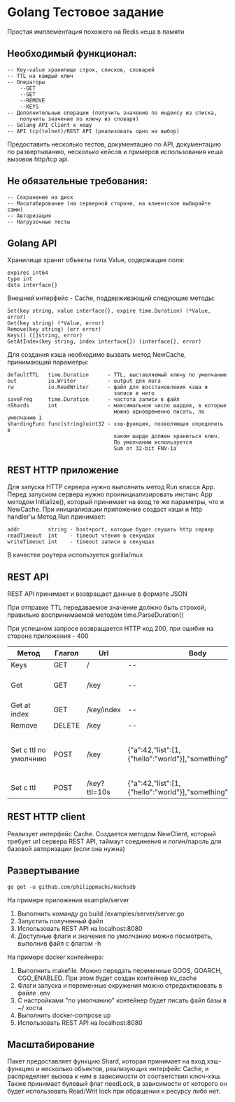 # Golang Тестовое задание

Простая имплементация похожего на Redis кеша в памяти

## Необходимый функционал:
```
-- Key-value хранилище строк, списков, словарей
-- TTL на каждый ключ
-- Операторы
    --GET
    --SET
    --REMOVE
    --KEYS
-- Дополнительные операции (получить значение по индексу из списка,
    получить значение по ключу из словаря)
-- Golang API Client к кешу
-- API tcp(telnet)/REST API (реализовать одно на выбор)
```
Предоставить несколько тестов, документацию по API,
документацию по развертыванию, несколько кейсов
и примеров использования кеша вызовов http/tcp api.

## Не обязательные требования:
```
-- Сохранение на диск
-- Масштабирование (на серверной стороне, на клиентское выбирайте сами)
-- Авторизация
-- Нагрузочные тесты
```

## Golang API
Хранилище хранит объекты типа Value, содержащие поля:
```
expires int64
type int
data interface{}
```
Внешний интерфейс - Cache, поддерживающий следующие методы:
```
Set(key string, value interface{}, expire time.Duration) (*Value, error)
Get(key string) (*Value, error)
Remove(key string) (err error)
Keys() ([]string, error)
GetAtIndex(key string, index interface{}) (interface{}, error)
```
Для создания кэша необходимо вызвать метод NewCache,
принимающий параметры:
```
defaultTTL   time.Duration      - TTL, выставляемый ключу по умолчанию
out          io.Writer          - output для лога
rw           io.ReadWriter      - файл для восстановления кэша и
                                  записи в него
saveFreq     time.Duration      - частота записи в файл
nShards      int                - максимальное число шардов, в которые
                                  можно одновременно писать, по умолчанию 1
shardingFunc func(string)uint32 - хэш-функция, позволяющая определить в
                                  каком шарде должен храниться ключ.
                                  По умолчанию используется
                                  Sum от 32-bit FNV-1a
```
## REST HTTP приложение
Для запуска HTTP сервера нужно выполнить метод Run класса App.
Перед запуском сервера нужно проинициализировать инстанс App методом
Initialize(), который принимает на вход те же параметры, что и NewCache.
При инициализации приложение создаст кэши и http handler'ы
Метод Run принимает:
```
addr         string - host+port, которые будет слушать http сервер
readTimeout  int    - timeout чтения в секундах
writeTimeout int    - timeout записи в секундах
```
В качестве роутера используется gorilla/mux
## REST API
REST API принимает и возвращает данные в формате JSON

При отправке TTL передаваемое значение должно быть строкой, правильно
воспринимаемой методом time.ParseDuration()

При успешном запросе возвращается HTTP код 200, при ошибке на стороне
приложения - 400

| Метод                 | Глагол | Url          | Body                                                         | Пример успешного ответаa                                                                | Пример ошибки                                                    |
|-----------------------|--------|--------------|--------------------------------------------------------------|-----------------------------------------------------------------------------------------|------------------------------------------------------------------|
| Keys                  | GET    | /            | --                                                           | ["string","map","my_key"]                                                               | --                                                               |
| Get                   | GET    | /key         | --                                                           | {"type": 1,"data": [1,"string",{"map": "of_something"},0.2,null,["nested","list",42,]]} | {"error": "key not found"}                                       |
| Get at index          | GET    | /key/index   | --                                                           | {"inner": {"one_more": {"key": "value"}}}                                               | {"error": "cant get item at index"}                              |
| Remove                | DELETE | /key         | --                                                           | "OK"                                                                                    | --                                                               |
| Set с ttl по умолчнию | POST   | /key         | {"a":42,"list":[1,{"hello":"world"}],"something":"anything"} | {"type":2,"data":{"a":42,"list":[1,{"hello":"world"}],"something":"anything"}}          | {"error":"invalid character 'a' looking for beginning of value"} |
| Set с ttl             | POST   | /key?ttl=10s | {"a":42,"list":[1,{"hello":"world"}],"something":"anything"} | {"type":2,"data":{"a":42,"list":[1,{"hello":"world"}],"something":"anything"}}          | {"error":"Malformed duration"}                                   |

## REST HTTP client
Реализует интерфейс Cache. Создается методом NewClient, который требует url сервера
REST API, таймаут соединения и логин/пароль для базовой авторизации (если она нужна)
## Развертывание
```
go get -u github.com/philippmachs/machsdb
```
На примере приложения example/server
1. Выполнить команду go build /examples/server/server.go
2. Запустить полученный файл
3. Использовать REST API на localhost:8080
4. Доступные флаги и значения по умолчанию можно посмотреть, выполнив файл с флагом -h

На примере docker контейнера:
1. Выполнить makefile. Можно передать переменные GOOS, GOARCH, CGO_ENABLED. При этом будет создан контейнер kv_cache
2. Флаги запуска и переменные окружения можно отредактировать в файле .env
3. С настройками "по умолчанию" контейнер будет писать файл базы в ~/ хоста
4. Выполнить docker-compose up
5. Использовать REST API на localhost:8080
## Масштабирование
Пакет предоставляет функцию Shard, которая принимает на вход хэш-функцию
 и несколько объектов, реализующих интерфейс Cache, и распределяет
 вызова к ним в зависимости от соответствия ключ-хэш. Также принимает
 булевый флаг needLock, в зависимости от которого он будет использовать
 Read/Writ lock при обращении к ресурсу либо нет.
